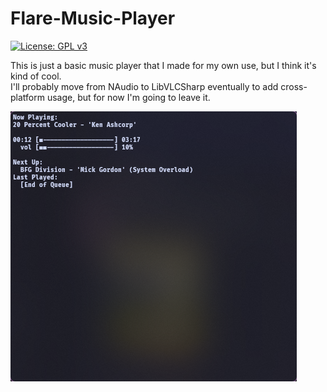 # Flare-Music-Player

[![License: GPL v3](https://img.shields.io/badge/License-GPLv3-blue.svg)](https://www.gnu.org/licenses/gpl-3.0)

This is just a basic music player that I made for my own use, but I think it's kind of cool.  
I'll probably move from NAudio to LibVLCSharp eventually to add cross-platform usage, but for now I'm going to leave it.

![Flare-Music-Player-Example](res/README/Flare-Music-Player-Example.png)
